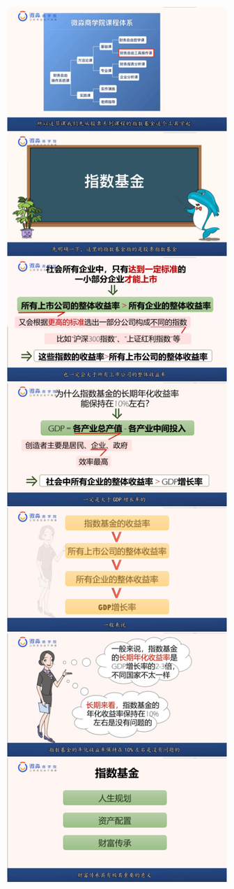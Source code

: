 ![](20200901--(1).jpg)
![](20200901--(2).jpg)
![](20200901--(3).jpg)
![](20200901--(4).jpg)
![](20200901--(5).jpg)
![](20200901--(6).jpg)
![](20200901--(7).jpg)